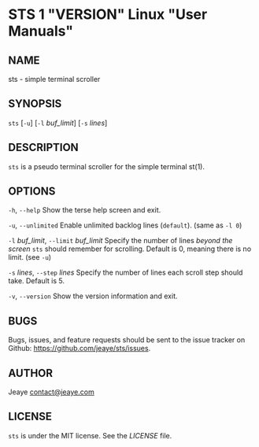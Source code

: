 STS 1 "VERSION" Linux "User Manuals"
=======================================

NAME
----
sts - simple terminal scroller

SYNOPSIS
--------
`sts` [`-u`] [`-l` *buf_limit*] [`-s` *lines*]

DESCRIPTION
-----------
`sts` is a pseudo terminal scroller for the simple terminal st(1).

OPTIONS
-------
`-h`, `--help`
  Show the terse help screen and exit.

`-u`, `--unlimited`
  Enable unlimited backlog lines (`default`). (same as `-l 0`)

`-l` *buf_limit*, `--limit` *buf_limit*
  Specify the number of lines _beyond the screen_ `sts` should remember for scrolling. Default is 0, meaning there is no limit. (see `-u`)

`-s` *lines*, `--step` *lines*
  Specify the number of lines each scroll step should take. Default is 5.

`-v`, `--version`
  Show the version information and exit.

BUGS
----
Bugs, issues, and feature requests should be sent to the issue tracker on Github: <https://github.com/jeaye/sts/issues>.

AUTHOR
------
Jeaye <contact@jeaye.com>

LICENSE
------
`sts` is under the MIT license. See the _LICENSE_ file.
